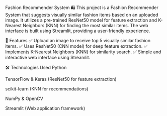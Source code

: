 Fashion Recommender System 🛍️
This project is a Fashion Recommender System that suggests visually similar fashion items based on an uploaded image. It utilizes a pre-trained ResNet50 model for feature extraction and K-Nearest Neighbors (KNN) for finding the most similar items. The web interface is built using Streamlit, providing a user-friendly experience.

📌 Features
✅ Upload an image to receive top 5 visually similar fashion items.
✅ Uses ResNet50 (CNN model) for deep feature extraction.
✅ Implements K-Nearest Neighbors (KNN) for similarity search.
✅ Simple and interactive web interface using Streamlit.

🛠️ Technologies Used
Python

TensorFlow & Keras (ResNet50 for feature extraction)

scikit-learn (KNN for recommendations)

NumPy & OpenCV

Streamlit (Web application framework)
